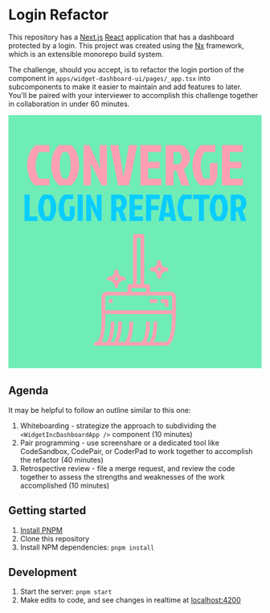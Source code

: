 # Login Refactor

This repository has a [Next.js](https://nextjs.org) [React](https://reactjs.org) application that has a dashboard protected by a login. This project was created using the [Nx](https://nx.dev) framework, which is an extensible monorepo build system.

The challenge, should you accept, is to refactor the login portion of the component in `apps/widget-dashboard-ui/pages/_app.tsx` into subcomponents to make it easier to maintain and add features to later. You'll be paired with your interviewer to accomplish this challenge together in collaboration in under 60 minutes.

![Converge Login Refactor Icon](./icon.png)

## Agenda

It may be helpful to follow an outline similar to this one:

1. Whiteboarding - strategize the approach to subdividing the `<WidgetIncDashboardApp />` component (10 minutes)
2. Pair programming - use screenshare or a dedicated tool like CodeSandbox, CodePair, or CoderPad to work together to accomplish the refactor (40 minutes)
3. Retrospective review - file a merge request, and review the code together to assess the strengths and weaknesses of the work accomplished (10 minutes)

## Getting started

1. [Install PNPM](https://pnpm.io/installation)
2. Clone this repository
3. Install NPM dependencies: `pnpm install`

## Development

1. Start the server: `pnpm start`
2. Make edits to code, and see changes in realtime at [localhost:4200](http://localhost:4200)
